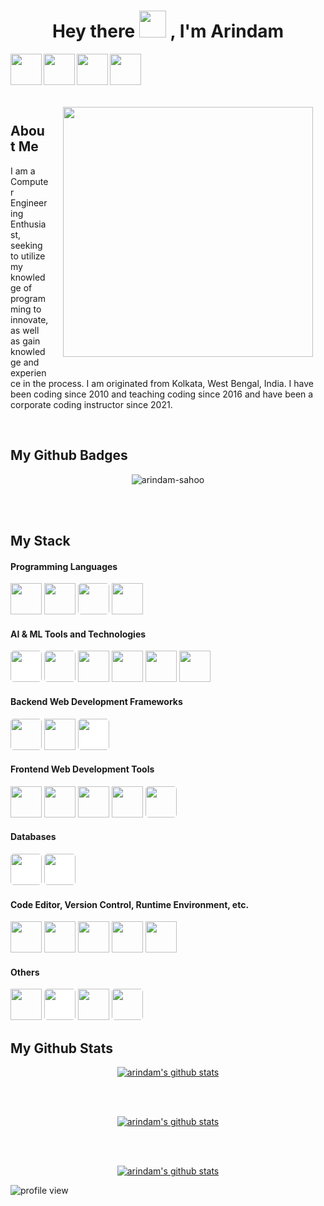 
<h1 align="center"> Hey there <img src="https://github.com/TheDudeThatCode/TheDudeThatCode/raw/master/Assets/Hi.gif" width="43" style="max-width: 100%;"> , I'm Arindam </h1>

<div align="center">
<a href="https://www.linkedin.com/in/arindam-sahoo/">
  <img align="left" height="50px" src="https://upload.wikimedia.org/wikipedia/commons/thumb/c/ca/LinkedIn_logo_initials.png/640px-LinkedIn_logo_initials.png">
</a>

<a href="https://telegram.me/this_is_arin02">
  <img align="left" height="50px" src="https://icons-for-free.com/download-icon-media+social+telegram+icon-1320193121598222952_512.png"/>
</a>

<a href="mailto:arindam.sahoo.1106@gmail.com">
  <img align="left" height="50px" src="https://cdn-icons-png.flaticon.com/512/2965/2965306.png"/>
</a>

<a href="https://discord.com/users/715053141820833843" target="blank">
  <img align="left" height="50" src="https://cdn.iconscout.com/icon/free/png-256/discord-2752210-2285027.png"/>
</a>
</div>

<br><br><br>

<p align="center"><img align="right" src="https://media0.giphy.com/media/qgQUggAC3Pfv687qPC/giphy.gif" style="padding:20px;" width=400></p>
<br/>

## About Me
<p>I am a Computer Engineering Enthusiast, seeking to utilize my knowledge of programming to innovate, as well as gain knowledge and experience in the process. I am originated from Kolkata, West Bengal, India. I have been coding since 2010 and teaching coding since 2016 and have been a corporate coding instructor since 2021.</p>
<br/>



## My Github Badges
<p align="center"><img src="https://github-profile-trophy.vercel.app/?username=arindam-sahoo" alt="arindam-sahoo" /></p>
<br><br>

## My Stack

#### Programming Languages
<p>
<img src = "https://www.vectorlogo.zone/logos/python/python-icon.svg" height="50"/>
<img src = "https://www.vectorlogo.zone/logos/java/java-icon.svg" height="50"/>
<img src = "https://upload.wikimedia.org/wikipedia/commons/thumb/6/6a/JavaScript-logo.png/800px-JavaScript-logo.png" style="border-radius: 5px;" height="50"/>
<img src = "https://upload.wikimedia.org/wikipedia/commons/thumb/1/18/ISO_C%2B%2B_Logo.svg/1822px-ISO_C%2B%2B_Logo.svg.png" height="50"/>
</p>

#### AI & ML Tools and Technologies
<p>
<img src = "https://upload.wikimedia.org/wikipedia/commons/thumb/3/38/Jupyter_logo.svg/1200px-Jupyter_logo.svg.png" style="background-color: white; border-radius: 5px;" height="50">
<img src = "https://upload.wikimedia.org/wikipedia/commons/thumb/0/01/Created_with_Matplotlib-logo.svg/2048px-Created_with_Matplotlib-logo.svg.png" style="border-radius: 5px;" height="50">
<img src="https://seeklogo.com/images/N/numpy-logo-479C24EC79-seeklogo.com.png" height="50"/>
<img src="https://pandas.pydata.org/static/img/favicon_white.ico" height="50"/>
<img src="https://upload.wikimedia.org/wikipedia/commons/thumb/5/53/OpenCV_Logo_with_text.png/487px-OpenCV_Logo_with_text.png" height="50"/>
<img src="https://techis.io/assets/img/sklearn-lg.png" height="50"/>
</p>

#### Backend Web Development Frameworks
<p>
<img src = "https://img.stackshare.io/service/994/4aGjtNQv.png" style="border-radius: 5px;" height="50"/>
<img src = "https://seeklogo.com/images/F/fastapi-logo-541BAA112F-seeklogo.com.png" height="50"/>
<img src = "https://encrypted-tbn0.gstatic.com/images?q=tbn:ANd9GcR5AGOp4Lx4bMVLGtg6AVexHc17D_WkqgnMipvw4VHimEaWHNnAdEOtaW8yI2HAZ9_SfUo&usqp=CAU" style="background-color: white; border-radius: 5px;" height="50"/>
</p>

#### Frontend Web Development Tools
<p>
<img src = "https://upload.wikimedia.org/wikipedia/commons/thumb/6/61/HTML5_logo_and_wordmark.svg/640px-HTML5_logo_and_wordmark.svg.png" height="50"/>
<img src = "https://upload.wikimedia.org/wikipedia/commons/thumb/d/d5/CSS3_logo_and_wordmark.svg/1452px-CSS3_logo_and_wordmark.svg.png" height="50"/>
<img src = "https://upload.wikimedia.org/wikipedia/commons/thumb/a/a7/React-icon.svg/2300px-React-icon.svg.png" height="50"/>
<img src = "https://upload.wikimedia.org/wikipedia/commons/thumb/b/b2/Bootstrap_logo.svg/2560px-Bootstrap_logo.svg.png" height="50"/>
<img src = "https://upload.wikimedia.org/wikipedia/commons/thumb/d/d5/Tailwind_CSS_Logo.svg/2048px-Tailwind_CSS_Logo.svg.png" style="border-radius: 5px" height="50"/>
</p>

#### Databases
<p>
<img src = "https://cdn.iconscout.com/icon/free/png-256/mongodb-5-1175140.png" style = "background-color: white; border-radius: 5px;" height="50"/>
<img src="https://img.portalgsti.com.br/OcsHhsi42lFfKiWbY9GVTDliHi8=/200x200/https://www.portalgsti.com.br/media/uploads/community/2016/04/25/sqlite.png" style = "background-color: white; border-radius: 5px;" height="50"/>
</p>

#### Code Editor, Version Control, Runtime Environment, etc.
<p>
<img src = "https://upload.vectorlogo.zone/logos/visualstudio_code/images/0aea25bb-27bb-427f-8d65-f999bf0cba67.svg" height="50"/>
<img src = "https://www.vectorlogo.zone/logos/github/github-icon.svg" height="50"/>
<img src = "https://git-scm.com/images/logos/downloads/Git-Icon-1788C.png" height="50"/>
<img src = "https://ph-files.imgix.net/d20962fa-6bca-4f4a-810a-2ff5a1d48438.png" height="50"/>
<img src = "https://icon-library.com/images/node-js-icon/node-js-icon-8.jpg" height="50"/>
</p>

#### Others
<p>
<img src = "https://upload.wikimedia.org/wikipedia/commons/thumb/8/87/Arduino_Logo.svg/2560px-Arduino_Logo.svg.png" height="50"/>
<img src = "https://w7.pngwing.com/pngs/679/344/png-transparent-wing-ide-integrated-development-environment-python-computer-software-eric-raspberry-miscellaneous-monochrome-computer-program.png" style="background-color: white; border-radius: 5px;" height="50"/>
<img src = "https://www.vectorlogo.zone/logos/getpostman/getpostman-icon.svg" height="50"/>
<img src = "https://www.crummy.com/software/BeautifulSoup/10.1.jpg" style="border-radius: 5px;" height="50"/>
<!-- <img src = "https://upload.wikimedia.org/wikipedia/commons/d/d5/Selenium_Logo.png" style="border-radius: 5px;" height="50"/> -->
</p>

## My Github Stats
<p align="center">
<a href="https://github.com/arindam-sahoo">
 <img align="middle" src="https://github-readme-stats.vercel.app/api?username=arindam-sahoo&theme=transparent&show_icons=true&line_height=27" alt="arindam's github stats"/>
</a> </p>
</br>
</br>
<p align="center">
<a href="https://github.com/arindam-sahoo">
 <img align="middle" src="https://github-readme-stats.vercel.app/api?user=arindam-sahoo&theme=transparent" alt="arindam's github stats"/>
 </a></p>
</br>
</br>
<p align="center">
<a href="https://github.com/arindam-sahoo">
  <img align="middle" src="https://github-readme-stats.vercel.app/api/top-langs/?username=arindam-sahoo&theme=react&hide_langs_below=1&line_height=27" alt="arindam's github stats" />
</a> </p>



<img src="https://gpvc.arturio.dev/arindam-sahoo" alt="profile view" />
